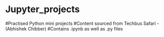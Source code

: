 # Jupyter_projects
#Practised Python mini projects 
#Content sourced from Techbus Safari - (Abhishek Chibber)
#Contains .ipynb as well as .py files
